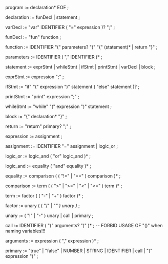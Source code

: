 program       := declaration* EOF ;

declaration   := funDecl
               | statement ;

varDecl       := "var" IDENTIFIER ( "=" expression )? ";" ;

funDecl       := "fun" function ;

function      := IDENTIFIER "(" parameters? ")" "{" (statement)* | return "}" ;

parameters    := IDENTIFIER ( "," IDENTIFIER )* ;

statement     := exprStmt
               | whileStmt
               | ifStmt
               | printStmt
               | varDecl
               | block ;

exprStmt      := expression ";" ;

ifStmt        := "if" "(" expression ")" statement ( "else" statement )? ;

printStmt     := "print" expression ";" ;

whileStmt     := "while" "(" expression ")" statement ;

block         := "{" declaration* "}" ;

return        := "return" primary? ";" ;

expression    := assignment ;

assignment    := IDENTIFIER "=" assignment
               | logic_or ;

logic_or      := logic_and ( "or" logic_and )* ;

logic_and     := equality ( "and" equality )* ;

equality      := comparison ( ( "!=" | "==" ) comparison )* ;

comparison    := term ( ( ">" | ">=" | "<" | "<=" ) term )* ;

term          := factor ( ( "-" | "+" ) factor )* ;

factor        := unary ( ( "/" | "*" ) unary )* ;

unary         := ( "!" | "-" ) unary | call | primary ;

call          := IDENTIFIER ( "(" arguments? ")" )* ;   -- FORBID USAGE OF "()" when naming variables!!!

arguments     := expression ( "," expression )* ;

primary       := "true"
               | "false"
               | NUMBER
               | STRING
               | IDENTIFIER
               | call
               | "(" expression ")" ;

